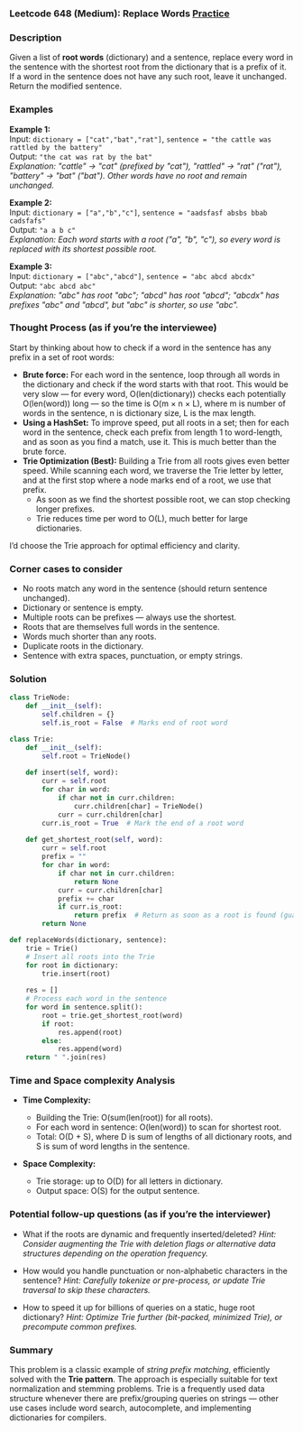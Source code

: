 ### Leetcode 648 (Medium): Replace Words [Practice](https://leetcode.com/problems/replace-words)

### Description  
Given a list of **root words** (dictionary) and a sentence, replace every word in the sentence with the shortest root from the dictionary that is a prefix of it. If a word in the sentence does not have any such root, leave it unchanged. Return the modified sentence.

### Examples  

**Example 1:**  
Input: `dictionary = ["cat","bat","rat"]`, `sentence = "the cattle was rattled by the battery"`  
Output: `"the cat was rat by the bat"`  
*Explanation: "cattle" → "cat" (prefixed by "cat"), "rattled" → "rat" ("rat"), "battery" → "bat" ("bat"). Other words have no root and remain unchanged.*

**Example 2:**  
Input: `dictionary = ["a","b","c"]`, `sentence = "aadsfasf absbs bbab cadsfafs"`  
Output: `"a a b c"`  
*Explanation: Each word starts with a root ("a", "b", "c"), so every word is replaced with its shortest possible root.*

**Example 3:**  
Input: `dictionary = ["abc","abcd"]`, `sentence = "abc abcd abcdx"`  
Output: `"abc abcd abc"`  
*Explanation: "abc" has root "abc"; "abcd" has root "abcd"; "abcdx" has prefixes "abc" and "abcd", but "abc" is shorter, so use "abc".*

### Thought Process (as if you’re the interviewee)  
Start by thinking about how to check if a word in the sentence has any prefix in a set of root words:
- **Brute force:** For each word in the sentence, loop through all words in the dictionary and check if the word starts with that root. This would be very slow — for every word, O(len(dictionary)) checks each potentially O(len(word)) long — so the time is O(m × n × L), where m is number of words in the sentence, n is dictionary size, L is the max length.
- **Using a HashSet:** To improve speed, put all roots in a set; then for each word in the sentence, check each prefix from length 1 to word-length, and as soon as you find a match, use it. This is much better than the brute force.
- **Trie Optimization (Best):** Building a Trie from all roots gives even better speed. While scanning each word, we traverse the Trie letter by letter, and at the first stop where a node marks end of a root, we use that prefix.
  - As soon as we find the shortest possible root, we can stop checking longer prefixes.
  - Trie reduces time per word to O(L), much better for large dictionaries.

I’d choose the Trie approach for optimal efficiency and clarity.

### Corner cases to consider  
- No roots match any word in the sentence (should return sentence unchanged).
- Dictionary or sentence is empty.
- Multiple roots can be prefixes — always use the shortest.
- Roots that are themselves full words in the sentence.
- Words much shorter than any roots.
- Duplicate roots in the dictionary.
- Sentence with extra spaces, punctuation, or empty strings.

### Solution

```python
class TrieNode:
    def __init__(self):
        self.children = {}
        self.is_root = False  # Marks end of root word

class Trie:
    def __init__(self):
        self.root = TrieNode()
    
    def insert(self, word):
        curr = self.root
        for char in word:
            if char not in curr.children:
                curr.children[char] = TrieNode()
            curr = curr.children[char]
        curr.is_root = True  # Mark the end of a root word
    
    def get_shortest_root(self, word):
        curr = self.root
        prefix = ""
        for char in word:
            if char not in curr.children:
                return None
            curr = curr.children[char]
            prefix += char
            if curr.is_root:
                return prefix  # Return as soon as a root is found (guaranteed shortest)
        return None

def replaceWords(dictionary, sentence):
    trie = Trie()
    # Insert all roots into the Trie
    for root in dictionary:
        trie.insert(root)
    
    res = []
    # Process each word in the sentence
    for word in sentence.split():
        root = trie.get_shortest_root(word)
        if root:
            res.append(root)
        else:
            res.append(word)
    return " ".join(res)
```

### Time and Space complexity Analysis  

- **Time Complexity:**  
  - Building the Trie: O(sum(len(root)) for all roots).
  - For each word in sentence: O(len(word)) to scan for shortest root.
  - Total: O(D + S), where D is sum of lengths of all dictionary roots, and S is sum of word lengths in the sentence.

- **Space Complexity:**  
  - Trie storage: up to O(D) for all letters in dictionary.
  - Output space: O(S) for the output sentence.

### Potential follow-up questions (as if you’re the interviewer)  

- What if the roots are dynamic and frequently inserted/deleted?
  *Hint: Consider augmenting the Trie with deletion flags or alternative data structures depending on the operation frequency.*

- How would you handle punctuation or non-alphabetic characters in the sentence?
  *Hint: Carefully tokenize or pre-process, or update Trie traversal to skip these characters.*

- How to speed it up for billions of queries on a static, huge root dictionary?
  *Hint: Optimize Trie further (bit-packed, minimized Trie), or precompute common prefixes.*

### Summary

This problem is a classic example of *string prefix matching*, efficiently solved with the **Trie pattern**. The approach is especially suitable for text normalization and stemming problems. Trie is a frequently used data structure whenever there are prefix/grouping queries on strings — other use cases include word search, autocomplete, and implementing dictionaries for compilers.